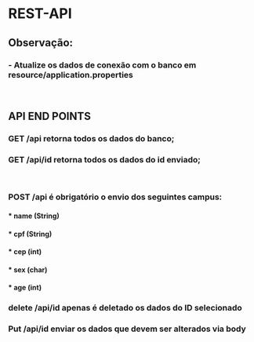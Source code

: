 # REST-API

<h2>Observação:</h2>
<h3>- Atualize os dados de conexão com o banco em resource/application.properties</h3>
</br>
<h2>API END POINTS</h2>
<h3>GET /api retorna todos os dados do banco;</h3>
<h3>GET /api/id retorna todos os dados do id enviado;</h3>
</br>
<h3>POST /api é obrigatório o envio dos seguintes campus:</h3>
<h4>* name (String)</h4>
<h4>* cpf (String)</h4>
<h4>* cep (int)</h4>
<h4>* sex (char)</h4>
<h4>* age (int)</h4>
<h3>delete /api/id apenas é deletado os dados do ID selecionado</h3
</br>
<h3>Put /api/id enviar os dados que devem ser alterados via body</h3>

